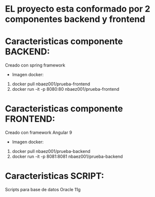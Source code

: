 # EL proyecto esta conformado por 2 componentes backend y frontend
# Caracteristicas componente BACKEND:
Creado con spring framework
* Imagen docker:
1) docker pull nbaez001/prueba-frontend
2) docker run -it -p 8080:80 nbaez001/prueba-frontend

# Caracteristicas componente FRONTEND:
Creado con framework Angular 9
* Imagen docker:
1) docker pull nbaez001/prueba-backend
2) docker run -it -p 8081:8081 nbaez001/prueba-backend

# Caracteristicas SCRIPT:
Scripts para base de datos Oracle 11g